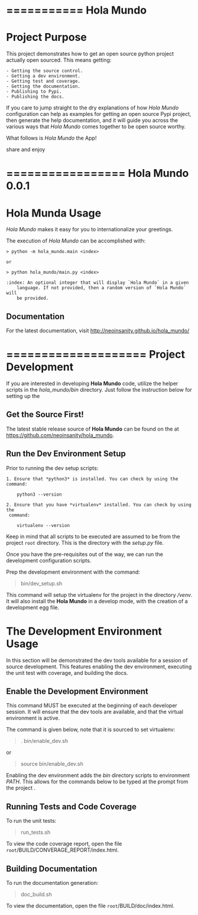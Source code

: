 ===========
Hola Mundo
===========

Project Purpose
================
This project demonstrates how to get an open source python project actually 
open sourced. This means getting:

    - Getting the source control.
    - Getting a dev environment.
    - Getting test and coverage.
    - Getting the documentation.
    - Publishing to Pypi.
    - Publishing the docs.
 
If you care to jump straight to the dry explanations of how *Hola Mundo* 
configuration can help as examples for getting an open source Pypi project, then
generate the help documentation, and it will guide you across the various 
ways that *Hola Mundo* comes together to be open source worthy.

What follows is *Hola Mundo* the App!

share and enjoy


=================
Hola Mundo 0.0.1
=================

Hola Munda Usage
=================

*Hola Mundo* makes it easy for you to internationalize your greetings.

The execution of *Hola Mundo* can be accomplished with:

    > python -m hola_mundo.main <index>

    or
    
    > python hola_mundo/main.py <index>
    
    :index: An optional integer that will display `Hola Mundo` in a given
        language. If not provided, then a random version of `Hola Mundo` will
        be provided.


Documentation
--------------

For the latest documentation, visit http://neoinsanity.github.io/hola_mundo/

====================
Project Development
====================

If you are interested in developing **Hola Mundo** code, utilize the helper 
scripts in the *hola_mundo/bin* directory. Just follow the instruction below 
for setting up the 

Get the Source First!
----------------------

The latest stable release source of **Hola Mundo** can be found on the
at https://github.com/neoinsanity/hola_mundo. 

Run the Dev Environment Setup
------------------------------

Prior to running the dev setup scripts:

    1. Ensure that *python3* is installed. You can check by using the command:
    
        python3 --version
    
    2. Ensure that you have *virtualenv* installed. You can check by using the
     command:
     
        virtualenv --version
    
Keep in mind that all scripts to be executed are assumed to be from the 
project `root` directory. This is the directory with the *setup.py* file.

Once you have the pre-requisites out of the way, we can run the development 
configuration scripts.


Prep the development environment with the command:

  > bin/dev_setup.sh

This command will setup the virtualenv for the project in the  directory 
*/venv*. It will also install the **Hola Mundo** in a develop mode,  with the
creation of a development egg file.

The Development Environment Usage
==================================

In this section will be demonstrated the dev tools available for a session of
source development. This features enabling the dev environment, executing the
unit test with coverage, and building the docs.

Enable the Development Environment
-----------------------------------

This command MUST be executed at the beginning of each developer session. It 
will ensure that the dev tools are available, and that the virtual 
environment is active.

The command is given below, note that it is sourced to set virtualenv:

  > . bin/enable_dev.sh
  
or

  > source bin/enable_dev.sh
  
Enabling the dev environment adds the *bin* directory scripts to environment 
*PATH*. This allows for the commands below to be typed at the prompt from the
project <root>. 

Running Tests and Code Coverage
--------------------------------

To run the unit tests:

  > run_tests.sh

To view the code coverage report, open the file 
`root`/BUILD/CONVERAGE_REPORT/index.html.

Building Documentation
-----------------------

To run the documentation generation:

  > doc_build.sh

To view the documentation, open the file `root`/BUILD/doc/index.html.
